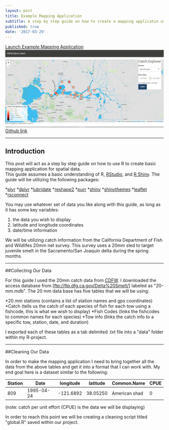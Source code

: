 ```yaml
---
layout: post
title: Example Mapping Application
subtitle: A step by step guide on how to create a mapping applicatin using R
published: true
date: '2017-03-29'
---
```


[Launch  Example Mapping Application](http://aebarros.com/shiny/CatchApp/ExampleMapApp/)
![screenshot of app](/img/examplemapappscreen.png)
[Github link](https://github.com/aebarros/shiny-server/tree/master/ExampleMapApp)

---

## Introduction

This post will act as a step by step guide on how to use R to create basic mapping application for spatial data.  
This guide assumes a basic understanding of R, [RStudio](https://www.rstudio.com/), and [R Shiny](https://shiny.rstudio.com/).
The guide will be utilizing the following packages:

*[plyr](https://cran.r-project.org/web/packages/plyr/plyr.pdf) 
*[dplyr](https://cran.r-project.org/web/packages/dplyr/dplyr.pdf) 
*[lubridate](https://cran.r-project.org/web/packages/lubridate/lubridate.pdf) 
*[reshape2](https://cran.r-project.org/web/packages/reshape2/reshape2.pdf) 
*[purr](https://cran.r-project.org/web/packages/purrr/purrr.pdf) 
*[shiny](https://cran.r-project.org/web/packages/shiny/shiny.pdf) 
*[shinythemes](https://cran.r-project.org/web/packages/shinythemes/shinythemes.pdf) 
*[leaflet](https://cran.r-project.org/web/packages/leaflet/leaflet.pdf) 
*[rsconnect](https://cran.r-project.org/web/packages/rsconnect/rsconnect.pdf) 

You may use whatever set of data you like along with this guide, as long as it has some key variables:

1. the data you wish to display
2. latitude and longitude coordinates
3. date/time information

We will be utilizing catch information from the California Department of Fish and Wildlifes 20mm net survey. This survey uses a 20mm sled to target juvenile smelt in the Sacramento/San Joaquin delta during the spring months.

---

##Collecting Our Data

For this guide I used the 20mm catch data from [CDFW](http://www.dfg.ca.gov/delta/projects.asp?ProjectID=20mm). I downloaded the access database
from [ftp://ftp.dfg.ca.gov/Delta%20Smelt/] labeled as "20-mm.mdb". The 20 mm data base has five tables that we will be using:

*20 mm stations (contains a list of station names and gps coordinates)
*Catch (tells us the catch of each species of fish for each tow using a fishcode, this is what we wish to display)
*Fish Codes (links the fishcodes to common names for each species)
*Tow info (links the catch info to a specific tow, station, date, and duration)

I exported each of these tables as a tab delimited .txt file into a "data" folder within my R-project.

---

##Cleaning Our Data

In order to make the mapping application I need to bring together all the data from the above tables and get it into a format that I 
can work with. My end goal here is a dataset similar to the following:

Station|Date|longitude|latitude|Common.Name|CPUE
---|---|---|---|---|---
809|1995-04-24|-121.6892|38.05250|American shad|0

(note: catch per unit effort (CPUE) is the data we will be displaying)

In order to reach this point we will be creating a cleaning script titled "global.R" saved within our project.
